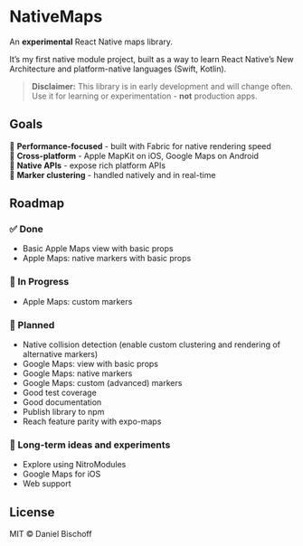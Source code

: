 # NativeMaps

An **experimental** React Native maps library.

It’s my first native module project, built as a way to learn React Native’s New Architecture and platform-native languages (Swift, Kotlin).

> **Disclaimer:** This library is in early development and will change often.  
> Use it for learning or experimentation - **not** production apps.

## Goals

🚀 **Performance-focused** - built with Fabric for native rendering speed  
🍏 **Cross-platform** - Apple MapKit on iOS, Google Maps on Android  
🔌 **Native APIs** - expose rich platform APIs  
📍 **Marker clustering** - handled natively and in real-time

## Roadmap

### ✅ Done

- Basic Apple Maps view with basic props
- Apple Maps: native markers with basic props

### 🚧 In Progress

- Apple Maps: custom markers

### 📅 Planned

- Native collision detection (enable custom clustering and rendering of alternative markers)
- Google Maps: view with basic props
- Google Maps: native markers
- Google Maps: custom (advanced) markers
- Good test coverage
- Good documentation
- Publish library to npm
- Reach feature parity with expo-maps

### 🧪 Long-term ideas and experiments

- Explore using NitroModules
- Google Maps for iOS
- Web support

## License

MIT © Daniel Bischoff
